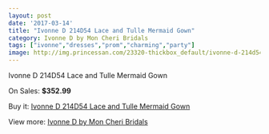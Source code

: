 ```yaml
---
layout: post
date: '2017-03-14'
title: "Ivonne D 214D54 Lace and Tulle Mermaid Gown"
category: Ivonne D by Mon Cheri Bridals
tags: ["ivonne","dresses","prom","charming","party"]
image: http://img.princessan.com/23320-thickbox_default/ivonne-d-214d54-lace-and-tulle-mermaid-gown.jpg
---
```

Ivonne D 214D54 Lace and Tulle Mermaid Gown

On Sales: **$352.99**
<a href="https://www.princessan.com/en/10567-ivonne-d-214d54-lace-and-tulle-mermaid-gown.html"><amp-img layout="responsive" width="600" height="600" src="//img.princessan.com/23320-thickbox_default/ivonne-d-214d54-lace-and-tulle-mermaid-gown.jpg" alt="Ivonne D 214D54 Lace and Tulle Mermaid Gown 0" /></a>
<a href="https://www.princessan.com/en/10567-ivonne-d-214d54-lace-and-tulle-mermaid-gown.html"><amp-img layout="responsive" width="600" height="600" src="//img.princessan.com/23323-thickbox_default/ivonne-d-214d54-lace-and-tulle-mermaid-gown.jpg" alt="Ivonne D 214D54 Lace and Tulle Mermaid Gown 1" /></a>
<a href="https://www.princessan.com/en/10567-ivonne-d-214d54-lace-and-tulle-mermaid-gown.html"><amp-img layout="responsive" width="600" height="600" src="//img.princessan.com/23322-thickbox_default/ivonne-d-214d54-lace-and-tulle-mermaid-gown.jpg" alt="Ivonne D 214D54 Lace and Tulle Mermaid Gown 2" /></a>
<a href="https://www.princessan.com/en/10567-ivonne-d-214d54-lace-and-tulle-mermaid-gown.html"><amp-img layout="responsive" width="600" height="600" src="//img.princessan.com/23321-thickbox_default/ivonne-d-214d54-lace-and-tulle-mermaid-gown.jpg" alt="Ivonne D 214D54 Lace and Tulle Mermaid Gown 3" /></a>

Buy it: [Ivonne D 214D54 Lace and Tulle Mermaid Gown](https://www.princessan.com/en/10567-ivonne-d-214d54-lace-and-tulle-mermaid-gown.html "Ivonne D 214D54 Lace and Tulle Mermaid Gown")

View more: [Ivonne D by Mon Cheri Bridals](https://www.princessan.com/en/81- "Ivonne D by Mon Cheri Bridals")